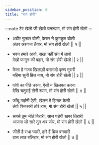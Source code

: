 ```yaml
---
sidebar_position: 6
title: "राग होरी"
---
```


:::note टेर
खेलो जी खेलो घनश्याम, मो संग होरी खेलो
:::

- अबीर गुलाल घोली, केसर ने कुमकुम घोली <br/>
  अंतर अरगजा तैयार, मो संग होरी खेलो || १ ||

- भवन हमारे आवो, सखा नहीं संग में लावो <br/>
  देखो फागुन की बहार, मो संग होरी खेलो || २ ||

- कैसा है गजब खिलाड़ी बतलादो कृष्ण मुरारी <br/>
  महिमा सुनी ब्रिज माय, मो संग होरी खेलो || ३ ||

- पांवो का पीछे धरना, ऐसी न खिलवत करना<br/>
  देखि चतुराई टोरी श्याम, मो संग होरी खेलो || ४ ||

- जाँचू मर्दानी ऐसी, खेलन में हिम्मत कैसी<br/>
  लेवो पिचकारी तोरे हाथ, मो संग होरी खेलो || ५ ||

- सबसे तुम जीते बिहारी, आज पड़ेगी खबर तिहारी <br/>
  आजमा लो सारे तुम अब जोर, मो संग होरी खेलो || ६ ||

- जीती है राधा प्यारी, हारे हैं ब्रिज बनवारी <br/>
  दास लाड बलिहार, मो संग होरी खेलो || ७ ||
